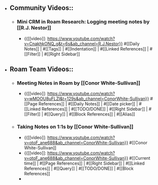 - ## Community Videos::
    - ### Mini CRM in Roam Research: Logging meeting notes by [[R.J. Nestor]]
        - {{[[video]]: https://www.youtube.com/watch?v=CnakhkONQ_g&t=6s&ab_channel=R.J.Nestor}}
#[[Daily Notes]] | #[[Tags]] | #[[Indentation]] | #[[Linked References]] | #[[Filter]] | #[[Right Sidebar]]
- ## Roam Team Videos::
    - ### Meeting Notes in Roam by [[Conor White-Sullivan]]
        - {{[[video]]: https://www.youtube.com/watch?v=wMOOU8uFLZI&t=129s&ab_channel=ConorWhite-Sullivan}}
#[[Page References]] | #[[Daily Notes]] | #[[Date picker]] | #[[Linked References]] | #[[TODO/DONE]] | #[[Right Sidebar]] | #[[Filter]] | #[[Query]] | #[[Block References]] | #[[Alias]]
    - ### Taking Notes on 1:1s by [[Conor White-Sullivan]]
        - {{[[video]]: https://www.youtube.com/watch?v=otoF_ane688&ab_channel=ConorWhite-Sullivan}} #[[Conor White-Sullivan]]
        - {{[[video]]: https://www.youtube.com/watch?v=otoF_ane688&ab_channel=ConorWhite-Sullivan}}
#[[Current time]] | #[[Page References]] | #[[Right Sidebar]] | #[[Linked References]] | #[[Query]] | #[[TODO/DONE]] | #[[Block References]] 
        - 
